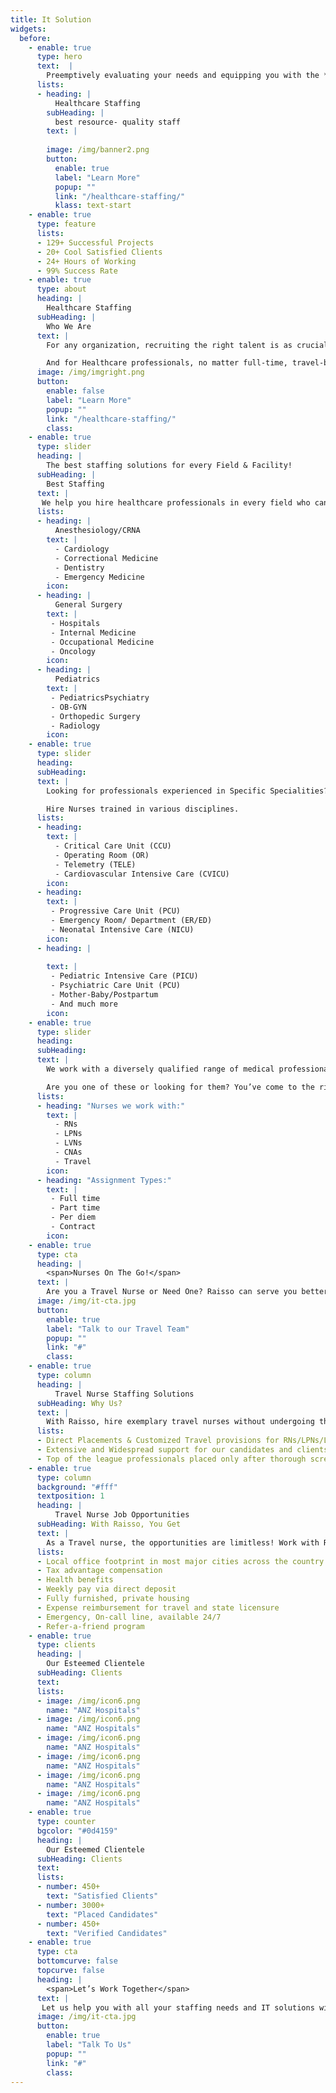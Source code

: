 ```yaml
---
title: It Solution
widgets: 
  before:
    - enable: true
      type: hero
      text:  |
        Preemptively evaluating your needs and equipping you with the **best resource- quality staff**.         
      lists:
      - heading: |
          Healthcare Staffing
        subHeading: | 
          best resource- quality staff
        text: |
          
        image: /img/banner2.png
        button:
          enable: true
          label: "Learn More"
          popup: ""
          link: "/healthcare-staffing/"
          klass: text-start
    - enable: true 
      type: feature
      lists:
      - 129+ Successful Projects
      - 20+ Cool Satisfied Clients
      - 24+ Hours of Working
      - 99% Success Rate
    - enable: true
      type: about
      heading: |
        Healthcare Staffing
      subHeading: | 
        Who We Are
      text: |
        For any organization, recruiting the right talent is as crucial as it is cumbersome. We’re here to make it convenient! Our diligent team with the best **medical staffing solutions** facilitates your hiring process and helps you find the perfect additions that add skill, positivity and tremendous value to your organization.    

        And for Healthcare professionals, no matter full-time, travel-based, or remote, we are an ideal provider with varied opportunities in several fields like nursing, therapy, medical laboratory, imaging, oncology, cardiopulmonary, and neurodiagnostic.
      image: /img/imgright.png
      button:
        enable: false
        label: "Learn More"
        popup: ""
        link: "/healthcare-staffing/"
        class:
    - enable: true
      type: slider
      heading: |
        The best staffing solutions for every Field & Facility!
      subHeading: | 
        Best Staffing
      text: |
       We help you hire healthcare professionals in every field who can deliver on your facilities distinct requisites by managing multiple assignments and shifts seamlessly.
      lists:
      - heading: |
          Anesthesiology/CRNA
        text: |
          - Cardiology    
          - Correctional Medicine
          - Dentistry
          - Emergency Medicine
        icon: 
      - heading: |
          General Surgery
        text: |
         - Hospitals
         - Internal Medicine
         - Occupational Medicine
         - Oncology
        icon: 
      - heading: |
          Pediatrics
        text: |
         - PediatricsPsychiatry
         - OB-GYN
         - Orthopedic Surgery
         - Radiology
        icon: 
    - enable: true
      type: slider
      heading:        
      subHeading:
      text: |       
        Looking for professionals experienced in Specific Specialities? We’ve got you covered! 

        Hire Nurses trained in various disciplines.
      lists:
      - heading:
        text: |
          - Critical Care Unit (CCU)
          - Operating Room (OR)
          - Telemetry (TELE)
          - Cardiovascular Intensive Care (CVICU)
        icon: 
      - heading:
        text: |
         - Progressive Care Unit (PCU)
         - Emergency Room/ Department (ER/ED)
         - Neonatal Intensive Care (NICU)
        icon: 
      - heading: |
          
        text: |
         - Pediatric Intensive Care (PICU)
         - Psychiatric Care Unit (PCU)
         - Mother-Baby/Postpartum
         - And much more
        icon: 
    - enable: true
      type: slider
      heading:        
      subHeading:
      text: |       
        We work with a diversely qualified range of medical professionals willing to partner in multiple assignment types. 

        Are you one of these or looking for them? You’ve come to the right place!
      lists:
      - heading: "Nurses we work with:"
        text: |
          - RNs
          - LPNs 
          - LVNs
          - CNAs
          - Travel
        icon: 
      - heading: "Assignment Types:"
        text: |
         - Full time
         - Part time
         - Per diem
         - Contract
        icon:
    - enable: true
      type: cta
      heading: | 
        <span>Nurses On The Go!</span>
      text: | 
        Are you a Travel Nurse or Need One? Raisso can serve you better than most **traveling nurse agencies** by bridging the gap and connecting qualified candidates with well-suited facilities.
      image: /img/it-cta.jpg
      button:
        enable: true
        label: "Talk to our Travel Team"
        popup: ""
        link: "#"
        class:
    - enable: true
      type: column
      heading: |
          Travel Nurse Staffing Solutions  
      subHeading: Why Us?     
      text: |
        With Raisso, hire exemplary travel nurses without undergoing the strenuous screening, recruiting, and payroll processes.
      lists:
      - Direct Placements & Customized Travel provisions for RNs/LPNs/LVNs countrywide.
      - Extensive and Widespread support for our candidates and clients alike with our well-connected branch networks across the country.
      - Top of the league professionals placed only after thorough screening, interviewing, and verification.
    - enable: true
      type: column
      background: "#fff"
      textposition: 1
      heading: |
          Travel Nurse Job Opportunities
      subHeading: With Raisso, You Get     
      text: |
        As a Travel nurse, the opportunities are limitless! Work with Raisso and explore them with us.
      lists:
      - Local office footprint in most major cities across the country
      - Tax advantage compensation
      - Health benefits
      - Weekly pay via direct deposit
      - Fully furnished, private housing 
      - Expense reimbursement for travel and state licensure 
      - Emergency, On-call line, available 24/7
      - Refer-a-friend program
    - enable: true
      type: clients
      heading: |
        Our Esteemed Clientele
      subHeading: Clients     
      text: 
      lists:
      - image: /img/icon6.png
        name: "ANZ Hospitals"
      - image: /img/icon6.png
        name: "ANZ Hospitals"
      - image: /img/icon6.png
        name: "ANZ Hospitals"
      - image: /img/icon6.png
        name: "ANZ Hospitals"
      - image: /img/icon6.png
        name: "ANZ Hospitals"
      - image: /img/icon6.png
        name: "ANZ Hospitals"
    - enable: true
      type: counter
      bgcolor: "#0d4159"
      heading: |
        Our Esteemed Clientele
      subHeading: Clients     
      text: 
      lists:
      - number: 450+
        text: "Satisfied Clients"
      - number: 3000+
        text: "Placed Candidates"
      - number: 450+
        text: "Verified Candidates"  
    - enable: true
      type: cta
      bottomcurve: false
      topcurve: false
      heading: | 
        <span>Let’s Work Together</span>
      text: | 
       Let us help you with all your staffing needs and IT solutions with our precise, thorough, and competent methods, So you can focus on unleashing your full potential and growth.
      image: /img/it-cta.jpg
      button:
        enable: true
        label: "Talk To Us"
        popup: ""
        link: "#"
        class:
---
```

